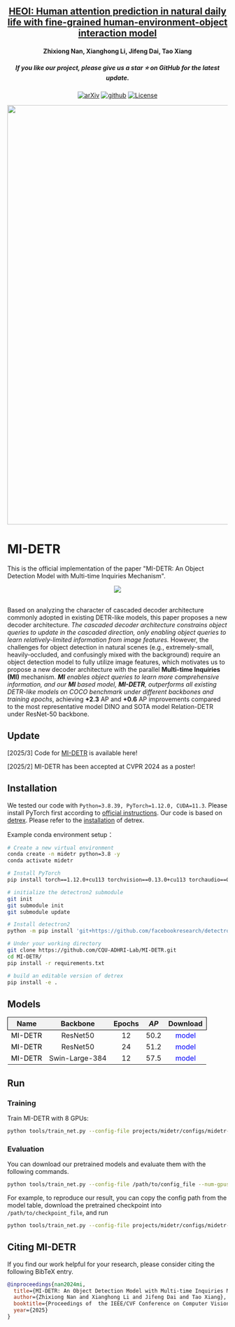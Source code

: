 <h2 align="center"> <a href="https://arxiv.org/abs/2410.16707">HEOI: Human attention prediction in natural daily life with fine-grained human-environment-object interaction model</a></h2>
<h4 align="center" color="A0A0A0"> Zhixiong Nan, Xianghong Li, Jifeng Dai, Tao Xiang</h4>
<h5 align="center"> If you like our project, please give us a star ⭐ on GitHub for the latest update.</h5>

<div align="center">

[![arXiv](https://img.shields.io/badge/Arxiv-2410.16707-b31b1b.svg?logo=arXiv)](https://www.arxiv.org/abs/2503.01463)
[![github](https://img.shields.io/badge/-Github-black?logo=github)](https://github.com/CQU-ADHRI-Lab/MI-DETR)
[![License](https://img.shields.io/badge/Code%20License-Apache2.0-yellow)](https://github.com/CQU-ADHRI-Lab/MI-DETR/blob/main/LICENSE)

</div>

<div align=center>
<img src="figures/results.gif" width="960px">
</div>



# MI-DETR
This is the official implementation of the paper "MI-DETR: An Object Detection Model with Multi-time Inquiries Mechanism".

<div align="center">
  <img src="figures/framework.png"/>
</div><br/>

Based on analyzing the character of cascaded decoder architecture commonly adopted in existing DETR-like models, this paper proposes a new decoder architecture. _The cascaded decoder architecture constrains object queries to update in the cascaded direction, only enabling object queries to learn relatively-limited information from image features._ However, the challenges for object detection in natural scenes (e.g., extremely-small, heavily-occluded, and confusingly mixed with the background) require an object detection model to fully utilize image features, which motivates us to propose a new decoder architecture with the parallel **Multi-time Inquiries (MI)** mechanism. _**MI** enables object queries to learn more comprehensive information, and our **MI** based model, **MI-DETR**, outperforms all existing DETR-like models on COCO benchmark under different backbones and training epochs_,  achieving **+2.3** AP and **+0.6** AP improvements compared to the most representative model DINO and SOTA model Relation-DETR under ResNet-50 backbone.

## Update
[2025/3] Code for [MI-DETR](https://github.com/CQU-ADHRI-Lab/MI-DETR) is available here!

[2025/2] MI-DETR has been accepted at CVPR 2024 as a poster!

## Installation

We tested our code with `Python=3.8.39, PyTorch=1.12.0, CUDA=11.3`. Please install PyTorch first according to [official instructions](https://pytorch.org/get-started/previous-versions/). Our code is based on [detrex](https://github.com/IDEA-Research/detrex/tree/main). Please refer to the [installation](https://detrex.readthedocs.io/en/latest/tutorials/Installation.html) of detrex.

Example conda environment setup：

```bash
# Create a new virtual environment
conda create -n midetr python=3.8 -y
conda activate midetr

# Install PyTorch
pip install torch==1.12.0+cu113 torchvision==0.13.0+cu113 torchaudio==0.12.0 --extra-index-url https://download.pytorch.org/whl/cu113

# initialize the detectron2 submodule
git init
git submodule init
git submodule update

# Install detectron2
python -m pip install 'git+https://github.com/facebookresearch/detectron2.git'

# Under your working directory
git clone https://github.com/CQU-ADHRI-Lab/MI-DETR.git
cd MI-DETR/
pip install -r requirements.txt

# build an editable version of detrex
pip install -e .
```

## Models

<table style="width: 100%; border-collapse: collapse;"  id="model-table">
    <tr style="border: 1px solid black; background-color: #f2f2f2; text-align: center; padding: 8px;">
        <th align="center">Name</th>
        <th align="center">Backbone</th>
        <th align="center">Epochs</th>
        <th align="center"><i>AP</i></th>
        <th align="center">Download</th>
    </tr>
    <tr align="center">
        <td align="center"><a href="./projects/midetr/configs/midetr-resnet/midetr_r50_4scale_12ep.py" style="text-decoration: none; color: black;">MI-DETR</a></td>
        <td align="center">ResNet50</td>
        <td align="center">12</td>
        <td align="center">50.2</td>
        <td align="center"><a href="https://drive.google.com/file/d/1ONmGGOWcj4uzFjfrAQ9_H9ge8UhpdVxw/view?usp=drive_link" style="text-decoration: none; color: blue;">model</a></td>
    </tr>
    <tr align="center">
        <td align="center"><a href="./projects/midetr/configs/midetr-resnet/midetr_r50_4scale_24ep.py" style="text-decoration: none; color: black;">MI-DETR</a></td>
        <td align="center">ResNet50</td>
        <td align="center">24</td>
        <td align="center">51.2</td>
        <td align="center"><a href="https://drive.google.com/file/d/1FO1ht5N44clB1_65w5WQoUqB1COoM-lJ/view?usp=drive_link" style="text-decoration: none; color: blue;">model</a></td>
    </tr>
    <tr align="center">
        <td align="center"><a href="./projects/midetr/configs/midetr-swin/midetr_swin_large_384_4scale_12ep.py" style="text-decoration: none; color: black;">MI-DETR</a></td>
        <td align="center">Swin-Large-384</td>
        <td align="center">12</td>
        <td align="center">57.5</td>
        <td align="center"><a href="https://drive.google.com/file/d/1pCEOIIJ_jrQPWDxdWV8pxV-ODATFlKol/view?usp=drive_link" style="text-decoration: none; color: blue;">model</a></td>
    </tr>
</table>

## Run

### Training

Train MI-DETR with 8 GPUs:

```sh
python tools/train_net.py --config-file projects/midetr/configs/midetr-resnet/midetr_r50_4scale_12ep.py --num-gpus 8 --resume
```

### Evaluation

You can download our pretrained models and evaluate them with the following commands. 
```sh
python tools/train_net.py --config-file /path/to/config_file --num-gpus 8 --eval-only train.init_checkpoint=/path/to/model_checkpoint
```
For example, to reproduce our result, you can copy the config path from the model table, download the pretrained checkpoint into `/path/to/checkpoint_file`, and run 
```sh
python tools/train_net.py --config-file projects/midetr/configs/midetr-resnet/midetr_r50_4scale_12ep.py --num-gpus 8 --eval-only train.init_checkpoint=/path/to/model_checkpoint
```


## <a name="CitingMIDETR"></a>Citing MI-DETR

If you find our work helpful for your research, please consider citing the following BibTeX entry.

```BibTeX
@inproceedings{nan2024mi,
  title={MI-DETR: An Object Detection Model with Multi-time Inquiries Mechanism}, 
  author={Zhixiong Nan and Xianghong Li and Jifeng Dai and Tao Xiang},
  booktitle={Proceedings of  the IEEE/CVF Conference on Computer Vision and Pattern Recognition},
  year={2025}
}
```
